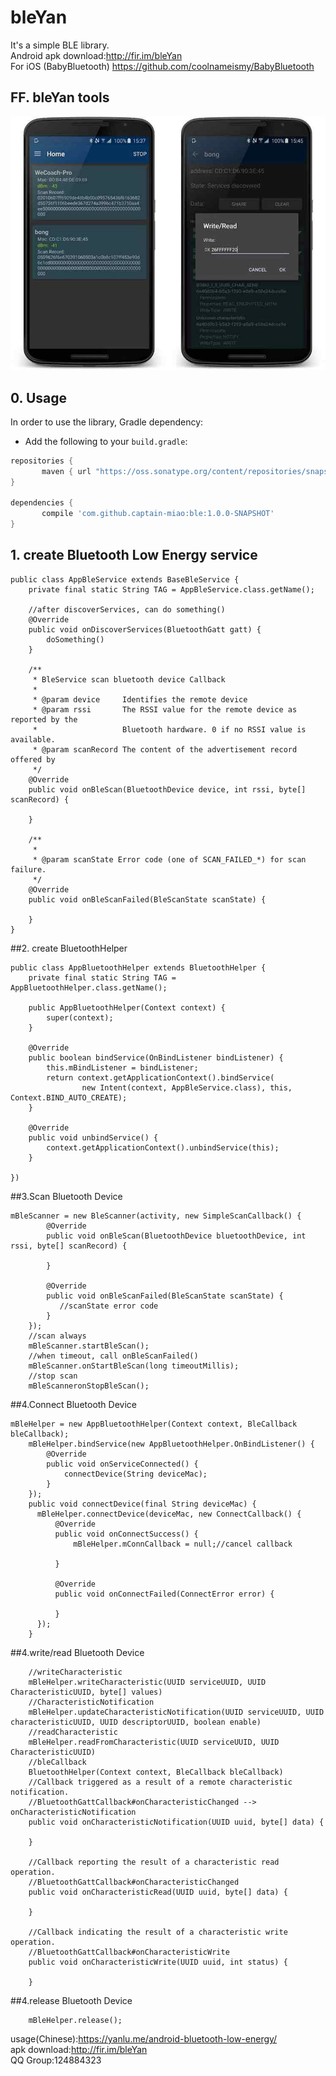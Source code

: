 # bleYan
It's a simple BLE library.    
Android apk download:http://fir.im/bleYan    
For iOS (BabyBluetooth) https://github.com/coolnameismy/BabyBluetooth   
##  FF. bleYan tools
![ble_yan_screenshot](/screenshot/screenshot.jpg?raw=true "ble_scan_screenshot")

##  0. Usage
In order to use the library, Gradle dependency:

 - 	Add the following to your `build.gradle`:
 ```gradle
repositories {
	    maven { url "https://oss.sonatype.org/content/repositories/snapshots" }
}

dependencies {
	    compile 'com.github.captain-miao:ble:1.0.0-SNAPSHOT'
}
```
##  1. create Bluetooth Low Energy service
```
public class AppBleService extends BaseBleService {
    private final static String TAG = AppBleService.class.getName();

    //after discoverServices, can do something()
    @Override
    public void onDiscoverServices(BluetoothGatt gatt) {
        doSomething()
    }

    /**
     * BleService scan bluetooth device Callback
     *
     * @param device     Identifies the remote device
     * @param rssi       The RSSI value for the remote device as reported by the
     *                   Bluetooth hardware. 0 if no RSSI value is available.
     * @param scanRecord The content of the advertisement record offered by
     */
    @Override
    public void onBleScan(BluetoothDevice device, int rssi, byte[] scanRecord) {
        
    }

    /**
     *
     * @param scanState Error code (one of SCAN_FAILED_*) for scan failure.
     */
    @Override
    public void onBleScanFailed(BleScanState scanState) {

    }
}
```
##2. create BluetoothHelper
```
public class AppBluetoothHelper extends BluetoothHelper {
    private final static String TAG = AppBluetoothHelper.class.getName();

    public AppBluetoothHelper(Context context) {
        super(context);
    }

    @Override
    public boolean bindService(OnBindListener bindListener) {
        this.mBindListener = bindListener;
        return context.getApplicationContext().bindService(
                new Intent(context, AppBleService.class), this, Context.BIND_AUTO_CREATE);
    }

    @Override
    public void unbindService() {
        context.getApplicationContext().unbindService(this);
    }

})
```
##3.Scan Bluetooth Device
```
mBleScanner = new BleScanner(activity, new SimpleScanCallback() {
	    @Override
	    public void onBleScan(BluetoothDevice bluetoothDevice, int rssi, byte[] scanRecord) {

	    }
	 
	    @Override
	    public void onBleScanFailed(BleScanState scanState) {
	       //scanState error code
	    }
	});
	//scan always
	mBleScanner.startBleScan();
	//when timeout, call onBleScanFailed()
	mBleScanner.onStartBleScan(long timeoutMillis);
	//stop scan
	mBleScanneronStopBleScan();
```

##4.Connect Bluetooth Device
```
mBleHelper = new AppBluetoothHelper(Context context, BleCallback bleCallback);
	mBleHelper.bindService(new AppBluetoothHelper.OnBindListener() {
	    @Override
	    public void onServiceConnected() {
	        connectDevice(String deviceMac);
	    }
	});
	public void connectDevice(final String deviceMac) {
	  mBleHelper.connectDevice(deviceMac, new ConnectCallback() {
	      @Override
	      public void onConnectSuccess() {
	          mBleHelper.mConnCallback = null;//cancel callback
	           
	      }
	 
	      @Override
	      public void onConnectFailed(ConnectError error) {
	 
	      }
	  });
	}
```
##4.write/read Bluetooth Device
```
	//writeCharacteristic
	mBleHelper.writeCharacteristic(UUID serviceUUID, UUID CharacteristicUUID, byte[] values)
	//CharacteristicNotification
	mBleHelper.updateCharacteristicNotification(UUID serviceUUID, UUID characteristicUUID, UUID descriptorUUID, boolean enable)
	//readCharacteristic
	mBleHelper.readFromCharacteristic(UUID serviceUUID, UUID CharacteristicUUID) 
	//bleCallback
	BluetoothHelper(Context context, BleCallback bleCallback)
	//Callback triggered as a result of a remote characteristic notification.
	//BluetoothGattCallback#onCharacteristicChanged --> onCharacteristicNotification
	public void onCharacteristicNotification(UUID uuid, byte[] data) {
	 
	}
	 
	//Callback reporting the result of a characteristic read operation.
	//BluetoothGattCallback#onCharacteristicChanged
	public void onCharacteristicRead(UUID uuid, byte[] data) {
	 
	}
	 
	//Callback indicating the result of a characteristic write operation.
	//BluetoothGattCallback#onCharacteristicWrite
	public void onCharacteristicWrite(UUID uuid, int status) {
	 
	}
```
##4.release Bluetooth Device
```
	mBleHelper.release();
```
usage(Chinese):https://yanlu.me/android-bluetooth-low-energy/  
apk download:http://fir.im/bleYan  
QQ Group:124884323
